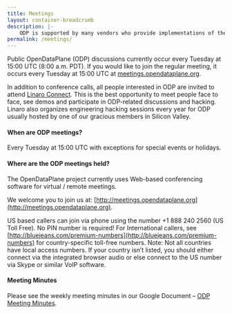 ```yaml
---
title: Meetings
layout: container-breadcrumb
description: |-
    ODP is supported by many vendors who provide implementations of the ODP API, to ensure a stable platform for application developers long term supoort releases are designated. These releases pass the ODP validation suite on all conforming implementations allowing simple portability between platforms.
permalink: /meetings/
---
```

Public OpenDataPlane (ODP) discussions currently occur every Tuesday at 15:00 UTC (8:00 a.m. PDT). If you would like to join the regular meeting, it occurs every Tuesday at 15:00 UTC at [meetings.opendataplane.org](http://meetings.opendataplane.org).

In addition to conference calls, all people interested in ODP are invited to attend [Linaro Connect](http://connect.linaro.org "Linaro Connect"). This is the best opportunity to meet people face to face, see demos and participate in ODP-related discussions and hacking. Linaro also organizes engineering hacking sessions every year for ODP usually hosted by one of our gracious members in Silicon Valley.

#### When are ODP meetings?

Every Tuesday at 15:00 UTC with exceptions for special events or holidays.

#### Where are the ODP meetings held?

The OpenDataPlane project currently uses Web-based conferencing software for virtual / remote meetings.

We welcome you to join us at: [http://meetings.opendataplane.org](http://meetings.opendataplane.org).

US based callers can join via phone using the number +1 888 240 2560 <span id="SPAN_26">(US Toll Free)</span>. No PIN number is required! For International callers, see [http://bluejeans.com/premium-numbers](http://bluejeans.com/premium-numbers) for country-specific toll-free numbers. Note: Not all countries have local access numbers. If your country isn’t listed, you should either connect via the integrated browser audio or else connect to the US number via Skype or similar VoIP software.

#### Meeting Minutes

Please see the weekly meeting minutes in our Google Document – [ODP Meeting Minutes](https://docs.google.com/document/d/1KjcdpidVqMCDa6FXURSxrTwFjkmb1_pKz54m7eYvVMo/edit#).
